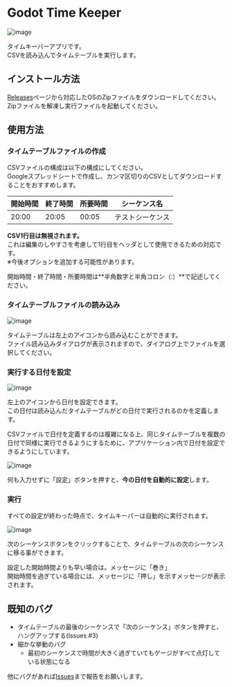 # Godot Time Keeper

![image](https://user-images.githubusercontent.com/186786/96395845-a6a40880-1200-11eb-8762-5421db6a91cb.png)

タイムキーバーアプリです。  
CSVを読み込んでタイムテーブルを実行します。

## インストール方法

[Releases](https://github.com/AheadGameStudio/godot-time-keeper/releases)ページから対応したOSのZipファイルをダウンロードしてください。  
Zipファイルを解凍し実行ファイルを起動してください。

## 使用方法

### タイムテーブルファイルの作成

CSVファイルの構成は以下の構成にしてください。  
Googleスプレッドシートで作成し、カンマ区切りのCSVとしてダウンロードすることをおすすめします。

| 開始時間 | 終了時間 | 所要時間 | シーケンス名     |
| -------- | -------- | -------- | ---------------- |
| 20:00    | 20:05    | 00:05    | テストシーケンス |

**CSV1行目は無視されます。**  
これは編集のしやすさを考慮して1行目をヘッダとして使用できるための対応です。  
※今後オプションを追加する可能性があります。

開始時間・終了時間・所要時間は**半角数字と半角コロン（:）**で記述してください。

### タイムテーブルファイルの読み込み

![image](https://user-images.githubusercontent.com/186786/96395284-36e14e00-11ff-11eb-82e5-4e7438da4d0b.png)

タイムテーブルは左上のアイコンから読み込むことができます。  
ファイル読み込みダイアログが表示されますので、ダイアログ上でファイルを選択してください。

### 実行する日付を設定

![image](https://user-images.githubusercontent.com/186786/96395310-4a8cb480-11ff-11eb-9014-071749594955.png)

左上のアイコンから日付を設定できます。  
この日付は読み込んだタイムテーブルがどの日付で実行されるのかを定義します。

CSVファイルで日付を定義するのは複雑になる上、同じタイムテーブルを複数の日付で同様に実行できるようにするために、アプリケーション内で日付を設定できるようにしています。

![image](https://user-images.githubusercontent.com/186786/96395341-5f694800-11ff-11eb-93d1-9f555e8ef749.png)

何も入力せずに「設定」ボタンを押すと、**今の日付を自動的に設定**します。

### 実行

すべての設定が終わった時点で、タイムキーパーは自動的に実行されます。

![image](https://user-images.githubusercontent.com/186786/96395445-a1928980-11ff-11eb-82c3-ba6e22b990f5.png)

次のシーケンスボタンをクリックすることで、タイムテーブルの次のシーケンスに移る事ができます。

設定した開始時間よりも早い場合は。メッセージに「巻き」  
開始時間を過ぎている場合には、メッセージに「押し」を示すメッセージが表示されます。

## 既知のバグ

- タイムテーブルの最後のシーケンスで「次のシーケンス」ボタンを押すと、ハングアップする(Issues #3)
- 細かな挙動のバグ
  - 最初のシーケンスで時間が大きく過ぎていてもゲージがすべて点灯している状態になる

他にバグがあれば[Issues](https://github.com/AheadGameStudio/godot-time-keeper/issues)まで報告をお願いします。